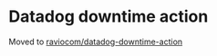 # Datadog downtime action

Moved to [raviocom/datadog-downtime-action](https://github.com/raviocom/datadog-downtime-action)
